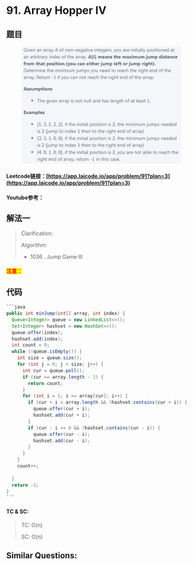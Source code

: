 # 91. Array Hopper IV

## 题目

<figure><img src="../../.gitbook/assets/image (9) (4).png" alt=""><figcaption></figcaption></figure>

#### Leetcode链接：[https://app.laicode.io/app/problem/91?plan=3](https://app.laicode.io/app/problem/91?plan=3)

#### Youtube参考：

## 解法一

> Clarification:&#x20;
>
> Algorithm:&#x20;
>
> * 1036 . Jump Game III

#### <mark style="color:red;">注意：</mark>

## 代码

````java
```java
public int minJump(int[] array, int index) {
  Queue<Integer> queue = new LinkedList<>();
  Set<Integer> hashset = new HashSet<>();
  queue.offer(index);
  hashset.add(index);
  int count = 0;
  while (!queue.isEmpty()) {
    int size = queue.size();
    for (int j = 0; j < size; j++) {
      int cur = queue.poll();
      if (cur == array.length - 1) {
        return count;
      }
      for (int i = 1; i <= array[cur]; i++) {
        if (cur + i < array.length && !hashset.contains(cur + i)) {
          queue.offer(cur + i);
          hashset.add(cur + i);
        }
        if (cur - i >= 0 && !hashset.contains(cur - i)) {
          queue.offer(cur - i);
          hashset.add(cur - i);
        }
      }
    }
    count++;

  }
  return -1;
}
```
````

#### TC & SC:&#x20;

> TC: O(n)
>
> SC: O(n)

## **Similar Questions:**&#x20;
